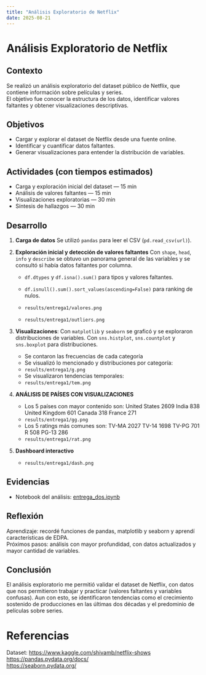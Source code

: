```yaml
---
title: "Análisis Exploratorio de Netflix"
date: 2025-08-21
---
```


# Análisis Exploratorio de Netflix

## Contexto
Se realizó un análisis exploratorio del dataset público de Netflix, que contiene información sobre películas y series.  
El objetivo fue conocer la estructura de los datos, identificar valores faltantes y obtener visualizaciones descriptivas.

## Objetivos
- Cargar y explorar el dataset de Netflix desde una fuente online.
- Identificar y cuantificar datos faltantes.
- Generar visualizaciones para entender la distribución de variables.

## Actividades (con tiempos estimados)
- Carga y exploración inicial del dataset — 15 min  
- Análisis de valores faltantes — 15 min  
- Visualizaciones exploratorias — 30 min  
- Síntesis de hallazgos — 30 min  

## Desarrollo
1. **Carga de datos**
   Se utilizó `pandas` para leer el CSV  (`pd.read_csv(url)`).

2. **Exploración inicial y detección de valores faltantes**
   Con `shape`, `head`, `info` y `describe` se obtuvo un panorama general de las variables y se consultó si había datos faltantes por columna. 
   - `df.dtypes` y `df.isna().sum()` para tipos y valores faltantes.  
   - `df.isnull().sum().sort_values(ascending=False)` para ranking de nulos.  
   
   - `results/entrega1/valores.png`   
   - `results/entrega1/outliers.png` 

3. **Visualizaciones**: 
   Con `matplotlib` y `seaborn` se graficó y se exploraron distribuciones de variables. Con `sns.histplot`, `sns.countplot` y `sns.boxplot` para distribuciones.  

   * Se contaron las frecuencias de cada categoría
   * Se visualizó lo mencionado y distribuciones por categoría:
   - `results/entrega1/g.png` 
   * Se visualizaron tendencias temporales:
   - `results/entrega1/tem.png` 
   
5. **ANÁLISIS DE PAÍSES CON VISUALIZACIONES**
   * Los 5 países con mayor contenido son:
   United States     2609
   India              838
   United Kingdom     601
   Canada             318
   France             271
   - `results/entrega1/gg.png`
   * Los 5 ratings más comunes son:
   TV-MA    2027
   TV-14    1698
   TV-PG     701
   R         508
   PG-13     286
   - `results/entrega1/rat.png`
    
6. **Dashboard interactivo**
   - `results/entrega1/dash.png`

## Evidencias
- Notebook del análisis: [entrega_dos.ipynb](dos.ipynb)  

## Reflexión
Aprendizaje: recordé funciones de pandas, matplotlib y seaborn y aprendí características de EDPA.  
Próximos pasos: análisis con mayor profundidad, con datos actualizados y mayor cantidad de variables.  

## Conclusión
El análisis exploratorio me permitió validar el dataset de Netflix, con datos que nos permitieron trabajar y practicar (valores faltantes y variables confusas). Aun con esto, se identificaron tendencias como el crecimiento sostenido de producciones en las últimas dos décadas y el predominio de películas sobre series.  

# Referencias 
Dataset: https://www.kaggle.com/shivamb/netflix-shows  
https://pandas.pydata.org/docs/  
https://seaborn.pydata.org/  
